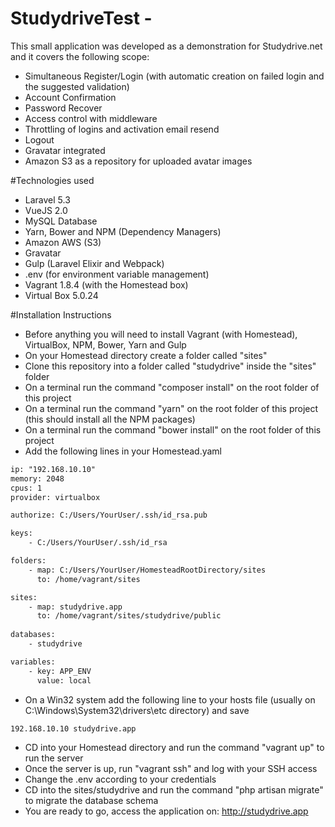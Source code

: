 # StudydriveTest - 

This small application was developed as a demonstration for Studydrive.net and it covers the following scope:

- Simultaneous Register/Login (with automatic creation on failed login and the suggested validation)
- Account Confirmation
- Password Recover
- Access control with middleware
- Throttling of logins and activation email resend
- Logout
- Gravatar integrated
- Amazon S3 as a repository for uploaded avatar images

#Technologies used

- Laravel 5.3
- VueJS 2.0
- MySQL Database
- Yarn, Bower and NPM (Dependency Managers)
- Amazon AWS (S3)
- Gravatar
- Gulp (Laravel Elixir and Webpack)
- .env (for environment variable management)
- Vagrant 1.8.4 (with the Homestead box)
- Virtual Box 5.0.24

#Installation Instructions
- Before anything you will need to install Vagrant (with Homestead), VirtualBox, NPM, Bower, Yarn and Gulp
- On your Homestead directory create a folder called "sites" 
- Clone this repository into a folder called "studydrive" inside the "sites" folder
- On a terminal run the command "composer install" on the root folder of this project
- On a terminal run the command "yarn" on the root folder of this project (this should install all the NPM packages)
- On a terminal run the command "bower install" on the root folder of this project
- Add the following lines in your Homestead.yaml

```html
ip: "192.168.10.10"
memory: 2048
cpus: 1
provider: virtualbox

authorize: C:/Users/YourUser/.ssh/id_rsa.pub

keys:
    - C:/Users/YourUser/.ssh/id_rsa

folders:
    - map: C:/Users/YourUser/HomesteadRootDirectory/sites
      to: /home/vagrant/sites

sites:
    - map: studydrive.app
      to: /home/vagrant/sites/studydrive/public
      
databases:
    - studydrive

variables:
    - key: APP_ENV
      value: local
```

- On a Win32 system add the following line to your hosts file (usually on C:\Windows\System32\drivers\etc directory) and save

```html
192.168.10.10 studydrive.app
```
- CD into your Homestead directory and run the command "vagrant up" to run the server
- Once the server is up, run "vagrant ssh" and log with your SSH access
- Change the .env according to your credentials
- CD into the sites/studydrive and run the command "php artisan migrate" to migrate the database schema
- You are ready to go, access the application on: http://studydrive.app
